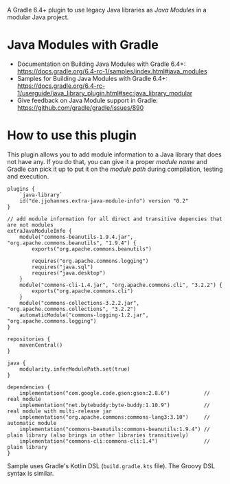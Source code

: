 A Gradle 6.4+ plugin to use legacy Java libraries as _Java Modules_ in a modular Java project.

# Java Modules with Gradle

- Documentation on Building Java Modules with Gradle 6.4+: 
  https://docs.gradle.org/6.4-rc-1/samples/index.html#java_modules
- Samples for Building Java Modules with Gradle 6.4+: 
  https://docs.gradle.org/6.4-rc-1/userguide/java_library_plugin.html#sec:java_library_modular
- Give feedback on Java Module support in Gradle: 
  https://github.com/gradle/gradle/issues/890

# How to use this plugin

This plugin allows you to add module information to a Java library that does not have any.
If you do that, you can give it a proper _module name_ and Gradle can pick it up to put it on the _module path_ during compilation, testing and execution.

```
plugins {
    `java-library`
    id("de.jjohannes.extra-java-module-info") version "0.2"
}

// add module information for all direct and transitive depencies that are not modules
extraJavaModuleInfo {
    module("commons-beanutils-1.9.4.jar", "org.apache.commons.beanutils", "1.9.4") {
        exports("org.apache.commons.beanutils")
        
        requires("org.apache.commons.logging")
        requires("java.sql")
        requires("java.desktop")
    }
    module("commons-cli-1.4.jar", "org.apache.commons.cli", "3.2.2") {
        exports("org.apache.commons.cli")
    }
    module("commons-collections-3.2.2.jar", "org.apache.commons.collections", "3.2.2")
    automaticModule("commons-logging-1.2.jar", "org.apache.commons.logging")
}

repositories {
    mavenCentral()
}

java {
    modularity.inferModulePath.set(true)
}

dependencies {
    implementation("com.google.code.gson:gson:2.8.6")           // real module
    implementation("net.bytebuddy:byte-buddy:1.10.9")           // real module with multi-release jar
    implementation("org.apache.commons:commons-lang3:3.10")     // automatic module
    implementation("commons-beanutils:commons-beanutils:1.9.4") // plain library (also brings in other libraries transitively)
    implementation("commons-cli:commons-cli:1.4")               // plain library        
}
```

Sample uses Gradle's Kotlin DSL (`build.gradle.kts` file). The Groovy DSL syntax is similar.
